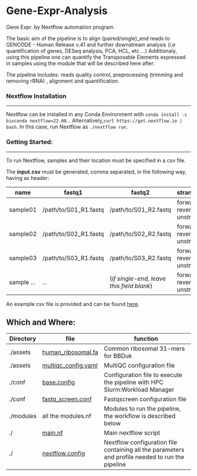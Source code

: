 # Gene-Expr-Analysis
Gene Expr. by  Nextflow automation program.

The basic aim of the pipeline is to align (paired/single)_end reads to GENCODE - Human Release v.41 and further downstream analysis (i.e quantification of genes, DESeq analysis, PCA, HCL, etc ...)
Additionaly, using this pipeline one can quantify the Transposable Elements expressed in samples using the module that will be described here after. 

The pipeline includes: reads quality control, preprocessing (trimming and removing rRNA) , alignment and quantification.

### Nextflow Installation
---
Nextflow can be installed in any Conda Environment with `conda install -c bioconda nextflow=22.08.`.
Alternatively,`curl https://get.nextflow.io | bash`. In this case, run Nextflow as `./nextflow run`.

### Getting Started:
---
To run Nextflow, samples and their location must be specified in a csv file. 

The **input.csv** must be generated, comma separated, in the following way, having as header:

| name | fastq1 | fastq2 | strandedness|
| ---- | ------ | ------ | ------------|
| sample01 | /path/to/S01_R1.fastq |/path/to/S01_R2.fastq|forward / reverse / unstranded|
| sample02 | /path/to/S02_R1.fastq |/path/to/S02_R2.fastq|forward / reverse / unstranded|
| sample03 | /path/to/S03_R1.fastq |/path/to/S03_R2.fastq|forward / reverse / unstranded|
| sample ... | ... |(*if single-end, leave this field blank*)|forward / reverse / unstranded|

An example csv file is provided and can be found [here](https://github.com/Hadi90Eidgah/Gene-Expression-Analysis/blob/main/input.csv).

## Which and Where:

| Directory    | file  | function  |
| ------------- |-------------| -----|
| ./assets      | [human_ribosomal.fa](https://github.com/Hadi90Eidgah/Gene-Expression-Analysis/blob/main/assets/human_ribosomal.fa) | Common ribosomal 31-mers for BBDuk |
| ./assets      | [multiqc_config.yaml](https://github.com/Hadi90Eidgah/Gene-Expression-Analysis/blob/main/assets/multiqc_config.yaml)    |MultiQC configuration file|
| ./conf | [base.config](https://github.com/Hadi90Eidgah/Gene-Expression-Analysis/blob/main/conf/base.config)     |    Configuration file to execute the pipeline with HPC Slurm:Workload Manager  |
| ./conf | [fastq_screen.conf](https://github.com/Hadi90Eidgah/Gene-Expression-Analysis/blob/main/conf/fastq_screen.config)| Fastqscreen configuration file
| ./modules | all the modules.nf | Modules to run the pipeline, the workflow is described below |
|./ | [main.nf](https://github.com/Hadi90Eidgah/Gene-Expression-Analysis/blob/main/main.nf) | Main nextflow script
| ./ | [nextflow.config](https://github.com/Hadi90Eidgah/Gene-Expression-Analysis/blob/main/nextflow.config) | Nextflow configuration file containing all the parameters and profile needed to run the pipeline
